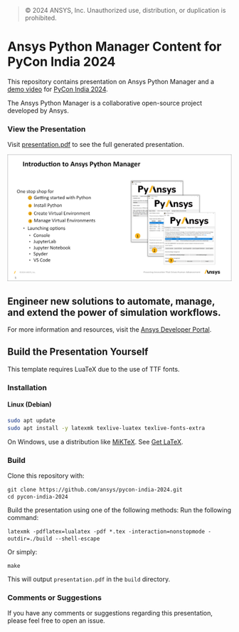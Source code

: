 >© 2024 ANSYS, Inc. Unauthorized use, distribution, or duplication is prohibited.

# Ansys Python Manager Content for PyCon India 2024
   
This repository contains presentation on Ansys Python Manager and a [demo video](https://github.com/ansys/pycon-india-2024/discussions/2#discussioncomment-9437150) for [PyCon India 2024](https://in.pycon.org/2024/). 

The Ansys Python Manager is a collaborative open-source project developed by Ansys. 


### View the Presentation

Visit [presentation.pdf](https://github.com/ansys/pycon-india-2024/blob/gh-pages/presentation.pdf) to see the full generated presentation.

[![presentation.pdf](assets/presentation_snap.png)](https://github.com/ansys/pycon-india-2024/blob/gh-pages/presentation.pdf)


## Engineer new solutions to automate, manage, and extend the power of simulation workflows. 
For more information and resources, visit the [Ansys Developer Portal](https://developer.ansys.com).  


## Build the Presentation Yourself  
  
This template requires LuaTeX due to the use of TTF fonts.  
  
### Installation  
  
#### Linux (Debian)  
  
```bash  
sudo apt update  
sudo apt install -y latexmk texlive-luatex texlive-fonts-extra  
```

On Windows, use a distribution like [MiKTeX](http://miktex.org/). See [Get LaTeX](https://www.latex-project.org/get/).


### Build

Clone this repository with:
```
git clone https://github.com/ansys/pycon-india-2024.git
cd pycon-india-2024
```

Build the presentation using one of the following methods:
Run the following command:

```
latexmk -pdflatex=lualatex -pdf *.tex -interaction=nonstopmode -outdir=./build --shell-escape
```

Or simply:
```
make
```

This will output `presentation.pdf` in the `build` directory.

### Comments or Suggestions  
  
If you have any comments or suggestions regarding this presentation, please feel free to open an issue.  
  
